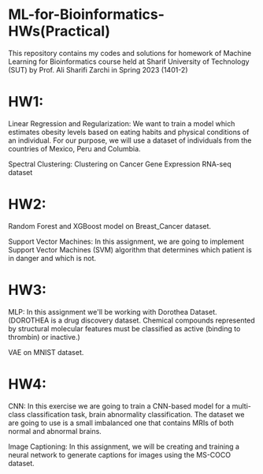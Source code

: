 # ML-for-Bioinformatics-HWs(Practical)

This repository contains my codes and solutions for homework of Machine Learning for Bioinformatics course held at Sharif University of Technology (SUT) by Prof. Ali Sharifi Zarchi in Spring 2023 (1401-2)

# HW1:

Linear Regression and Regularization: We want to train a model which estimates obesity levels based on eating habits and physical conditions of an individual. For our purpose, we will use a dataset of individuals from the countries of Mexico, Peru and Columbia.  

Spectral Clustering: Clustering on Cancer Gene Expression RNA-seq dataset

# HW2:

Random Forest and XGBoost model on Breast_Cancer dataset.

Support Vector Machines: In this assignment, we are going to implement Support Vector Machines (SVM) algorithm that determines which patient is in danger and which is not.

# HW3:

MLP: In this assignment we'll be working with Dorothea Dataset.(DOROTHEA is a drug discovery dataset. Chemical compounds represented by structural molecular features must be classified as active (binding to thrombin) or inactive.)

VAE on MNIST dataset.

# HW4:

CNN: In this exercise we are going to train a CNN-based model for a multi-class classification task, brain abnormality classification. The dataset we are going to use is a small imbalanced one that contains MRIs of both normal and abnormal brains.

Image Captioning: In this assignment, we will be creating and training a neural network to generate captions for images using the MS-COCO dataset.


